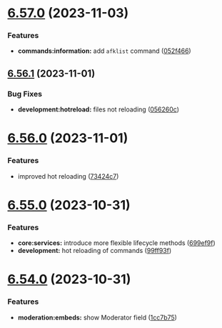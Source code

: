 # [6.57.0](https://github.com/onesoft-sudo/sudobot/compare/v6.56.1...v6.57.0) (2023-11-03)


### Features

* **commands:information:** add `afklist` command ([052f466](https://github.com/onesoft-sudo/sudobot/commit/052f466178400a619836014dd40340d93217d8fb))



## [6.56.1](https://github.com/onesoft-sudo/sudobot/compare/v6.56.0...v6.56.1) (2023-11-01)


### Bug Fixes

* **development:hotreload:** files not reloading ([056260c](https://github.com/onesoft-sudo/sudobot/commit/056260ca61da4cd790dcd2292e780ba062d1d8e1))



# [6.56.0](https://github.com/onesoft-sudo/sudobot/compare/v6.55.0...v6.56.0) (2023-11-01)


### Features

* improved hot reloading ([73424c7](https://github.com/onesoft-sudo/sudobot/commit/73424c7c6ed25ab9d51add378b54836f81de4f0c))



# [6.55.0](https://github.com/onesoft-sudo/sudobot/compare/v6.54.0...v6.55.0) (2023-10-31)


### Features

* **core:services:** introduce more flexible lifecycle methods ([699ef9f](https://github.com/onesoft-sudo/sudobot/commit/699ef9f6b038cccc4ae411fb987dfc85558b15b6))
* **development:** hot reloading of commands ([99ff93f](https://github.com/onesoft-sudo/sudobot/commit/99ff93f74bfa92d8b01f01626eabf5440e4191a8))



# [6.54.0](https://github.com/onesoft-sudo/sudobot/compare/v6.53.2...v6.54.0) (2023-10-31)


### Features

* **moderation:embeds:** show Moderator field ([1cc7b75](https://github.com/onesoft-sudo/sudobot/commit/1cc7b7591b7a2fb4838c73b43b5b69d598c0f708))



